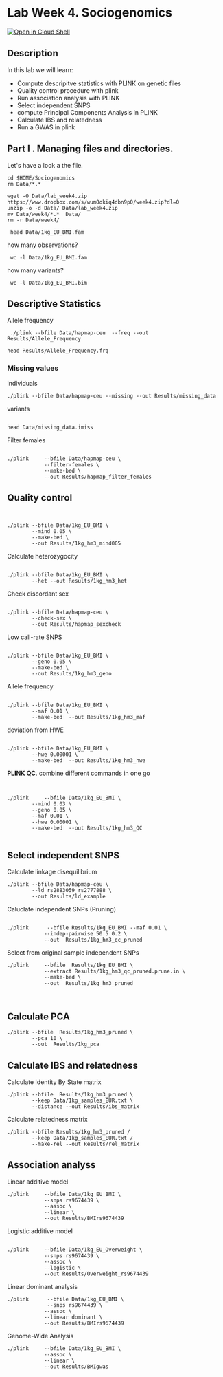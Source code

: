 # Lab Week 4. Sociogenomics

[![Open in Cloud Shell](https://gstatic.com/cloudssh/images/open-btn.png)](https://ssh.cloud.google.com/cloudshell/open?cloudshell_git_repo=https://github.com/nicolabarban/sociogenomics2023&cloudshell_tutorial=week4/lab4.md)

## Description
In this lab we will learn:

* Compute descripitve statistics with PLINK on genetic files 
* Quality control procedure with plink
* Run association analysis with PLINK
* Select independent SNPS
* compute Principal Components Analysis in PLINK
* Calculate IBS and relatedness
* Run a GWAS in plink
## Part I . Managing files and directories.
Let's have a look a the file. 

```
cd $HOME/Sociogenomics
rm Data/*.*

wget -O Data/lab_week4.zip https://www.dropbox.com/s/wum0okiq4dbn9p0/week4.zip?dl=0 
unzip -o -d Data/ Data/lab_week4.zip 
mv Data/week4/*.*  Data/ 
rm -r Data/week4/
```



```
 head Data/1kg_EU_BMI.fam
```

how many observations?

```
 wc -l Data/1kg_EU_BMI.fam
```

how many variants?

```
 wc -l Data/1kg_EU_BMI.bim
```


## Descriptive Statistics



Allele frequency
```
 ./plink --bfile Data/hapmap-ceu  --freq --out Results/Allele_Frequency
```

```
head Results/Allele_Frequency.frq 
```

### Missing values

individuals
```
./plink --bfile Data/hapmap-ceu --missing --out Results/missing_data
```
variants
```

head Data/missing_data.imiss
```

Filter females
```

./plink     --bfile Data/hapmap-ceu \
            --filter-females \
            --make-bed \
       	 	--out Results/hapmap_filter_females

```
## Quality control
```


./plink --bfile Data/1kg_EU_BMI \
		--mind 0.05 \
		--make-bed \
		--out Results/1kg_hm3_mind005
```

Calculate heterozygocity
```

./plink --bfile Data/1kg_EU_BMI \
		--het --out Results/1kg_hm3_het
```

Check discordant sex
```

./plink --bfile Data/hapmap-ceu \
		--check-sex \
		--out Results/hapmap_sexcheck 
```

Low call-rate SNPS
```

./plink --bfile Data/1kg_EU_BMI \
		--geno 0.05 \
		--make-bed \
		--out Results/1kg_hm3_geno
```

Allele frequency
```

./plink --bfile Data/1kg_EU_BMI \
	 	--maf 0.01 \
		--make-bed  --out Results/1kg_hm3_maf
```
deviation from HWE
```

./plink --bfile Data/1kg_EU_BMI \
	 	--hwe 0.00001 \
		--make-bed  --out Results/1kg_hm3_hwe

```

**PLINK QC**. combine different commands in one go
```


./plink     --bfile Data/1kg_EU_BMI \
       	--mind 0.03 \
       	--geno 0.05 \
       	--maf 0.01 \
    	--hwe 0.00001 \
        --make-bed  --out Results/1kg_hm3_QC      
			
```
## Select independent SNPS

Calculate linkage disequilibrium
```
./plink --bfile Data/hapmap-ceu \
	 	--ld rs2883059 rs2777888 \
		--out Results/ld_example

```
Caluclate independent SNPs (Pruning)
```

./plink 	 --bfile Results/1kg_EU_BMI --maf 0.01 \
        	--indep-pairwise 50 5 0.2 \
        	--out  Results/1kg_hm3_qc_pruned
```
Select from original sample independent SNPs
```
./plink		--bfile  Results/1kg_EU_BMI \
			--extract Results/1kg_hm3_qc_pruned.prune.in \
			--make-bed \
 			--out  Results/1kg_hm3_pruned
		
		
```
## Calculate PCA
```
./plink --bfile  Results/1kg_hm3_pruned \
		--pca 10 \
		--out  Results/1kg_pca

```



## Calculate IBS and relatedness
Calculate Identity By State matrix
```
./plink --bfile  Results/1kg_hm3_pruned \
		--keep Data/1kg_samples_EUR.txt \
		--distance --out Results/ibs_matrix
```
Calculate relatedness matrix

```
./plink --bfile Results/1kg_hm3_pruned /
		--keep Data/1kg_samples_EUR.txt /
		--make-rel --out Results/rel_matrix
```




## Association analyss

Linear additive model
```
./plink    	--bfile Data/1kg_EU_BMI \
        	--snps rs9674439 \
       	 	--assoc \
      	 	--linear \
      		--out Results/BMIrs9674439
```
Logistic additive model
```

./plink    	--bfile Data/1kg_EU_Overweight \
        	--snps rs9674439 \
       	 	--assoc \
      	 	--logistic \
      	 	--out Results/Overweight_rs9674439

```
Linear dominant analysis
```
./plink    	 --bfile Data/1kg_EU_BMI \
        	 --snps rs9674439 \
       	 	--assoc \
      	 	--linear dominant \
      	 	--out Results/BMIrs9674439
```		 
	

Genome-Wide Analysis		 
```		 
./plink    	--bfile Data/1kg_EU_BMI \
       	 	--assoc \
      	 	--linear \
      	 	--out Results/BMIgwas
```		 
